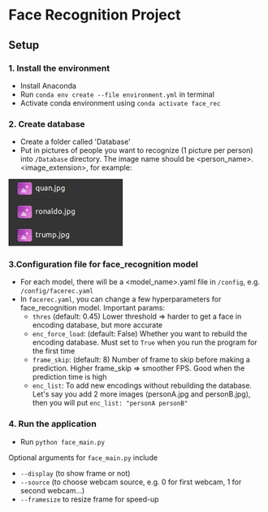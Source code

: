 # Face Recognition Project

## Setup

### 1. Install the environment
- Install Anaconda
- Run ```conda env create --file environment.yml``` in terminal
- Activate conda environment using ```conda activate face_rec```

### 2. Create database
- Create a folder called 'Database'
- Put in pictures of people you want to recognize (1 picture per person) into `/Database` directory. The image name should be <person_name>.<image_extension>, for example:

![](imgs/demo1.png) 

### 3.Configuration file for face_recognition model
- For each model, there will be a <model_name>.yaml file in ```/config```, e.g. ```/config/facerec.yaml```
- In ```facerec.yaml```, you can change a few hyperparameters for face_recognition model. Important params:
    - ```thres``` (default: 0.45) Lower threshold => harder to get a face in encoding database, but more accurate
    - ```enc_force_load```: (default: False) Whether you want to rebuild the encoding database. Must set to `True` when you run the program for the first time
    - ```frame_skip```: (default: 8) Number of frame to skip before making a prediction. Higher frame_skip => smoother FPS. Good when the prediction time is high
    - ```enc_list```: To add new encodings without rebuilding the database. Let's say you add 2 more images (personA.jpg and personB.jpg), then you will put ```enc_list: "personA personB"```

### 4. Run the application
- Run ```python face_main.py```

Optional arguments for ```face_main.py``` include 
- `--display` (to show frame or not)
- `--source` (to choose webcam source, e.g. 0 for first webcam, 1 for second webcam...)
- `--framesize` to resize frame for speed-up


